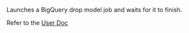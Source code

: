 Launches a BigQuery drop model job and waits for it to finish.

Refer to the [User Doc](https://cloud.google.com/vertex-ai/docs/pipelines/bigqueryml-component)